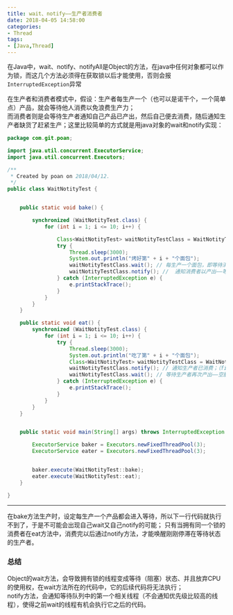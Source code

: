 ```yaml
---
title: wait、notify——生产者消费者
date: 2018-04-05 14:58:00
categories:
- Thread
tags:
- [Java,Thread]
---  
```


在Java中，wait、notify、notifyAll是Object的方法，在java中任何对象都可以作为锁，而这几个方法必须得在获取锁以后才能使用，否则会报`InterruptedException`异常  

在生产者和消费者模式中，假设：生产者每生产一个（也可以是诺干个，一个简单点）产品，就会等待他人消费以免浪费生产力；  
而消费者则是会等待生产者通知自己产品已产出，然后自己便去消费，随后通知生产者缺货了赶紧生产；这里比较简单的方式就是用java对象的wait和notify实现：  
```java
package com.git.poan;

import java.util.concurrent.ExecutorService;
import java.util.concurrent.Executors;

/**
 * Created by poan on 2018/04/12.
 */
public class WaitNotityTest {


    public static void bake() {

        synchronized (WaitNotityTest.class) {
            for (int i = 1; i <= 10; i++) {

                Class<WaitNotityTest> waitNotityTestClass = WaitNotityTest.class;
                try {
                    Thread.sleep(3000);
                    System.out.println("烤好第" + i + "个面包");
                    waitNotityTestClass.wait(); // 每生产一个面包，即等待消费者去消费
                    waitNotityTestClass.notify(); //  通知消费者以产出——等待消费 （fixme 这里我找了下为啥不会唤醒自己，因为在上一行中，此线程已经放弃cpu使用权，没机会执行到这一步了；所以不会有自己wait又调用notify唤醒自己的可能性！）
                } catch (InterruptedException e) {
                    e.printStackTrace();
                }
            }
        }
    }

    public static void eat() {
        synchronized (WaitNotityTest.class) { 
            for (int i = 1; i <= 10; i++) {
                try {
                    Thread.sleep(3000);
                    System.out.println("吃了第" + i + "个面包");
                    Class<WaitNotityTest> waitNotityTestClass = WaitNotityTest.class;
                    waitNotityTestClass.notify(); // 通知生产者已消费；（fixme notify会通知等待队列中的第一个相关进程，使其有机会获得CPU使用权运行）
                    waitNotityTestClass.wait(); // 等待生产者再次产出——空腹等待 
                } catch (InterruptedException e) {
                    e.printStackTrace();
                }
            }
        }
    }


    public static void main(String[] args) throws InterruptedException {

        ExecutorService baker = Executors.newFixedThreadPool(3);
        ExecutorService eater = Executors.newFixedThreadPool(3);


        baker.execute(WaitNotityTest::bake);
        eater.execute(WaitNotityTest::eat);
    }

}

```

---  
在bake方法生产时，设定每生产一个产品都会进入等待，所以下一行代码就执行不到了，于是不可能会出现自己wait又自己notify的可能； 只有当拥有同一个锁的消费者在eat方法中，消费完以后通过notify方法，才能唤醒刚刚停滞在等待状态的生产者。  

### 总结  
Object的wait方法，会导致拥有锁的线程变成等待（阻塞）状态、并且放弃CPU的使用权，在wait方法所在的代码中，它的后续代码将无法执行；  
notify方法，会通知等待队列中的第一个相关线程（不会通知优先级比较高的线程），使得之前wait的线程有机会执行它之后的代码。
